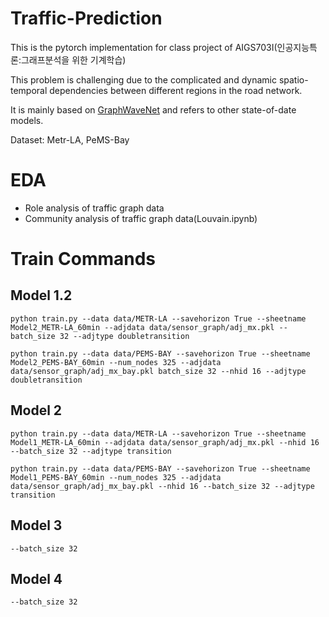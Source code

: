 Traffic-Prediction
=================

This is the pytorch implementation for class project of AIGS703I(인공지능특론:그래프분석을 위한 기계학습)

This problem is challenging due to the complicated and dynamic spatio-temporal dependencies between different regions in the road network.

It is mainly based on [GraphWaveNet](https://github.com/nnzhan/Graph-WaveNet) and refers to other state-of-date models.

Dataset: Metr-LA, PeMS-Bay

# EDA 

* Role analysis of traffic graph data
* Community analysis of traffic graph data(Louvain.ipynb)


# Train Commands

## Model 1.2
```
python train.py --data data/METR-LA --savehorizon True --sheetname Model2_METR-LA_60min --adjdata data/sensor_graph/adj_mx.pkl --batch_size 32 --adjtype doubletransition
```

```
python train.py --data data/PEMS-BAY --savehorizon True --sheetname Model2_PEMS-BAY_60min --num_nodes 325 --adjdata data/sensor_graph/adj_mx_bay.pkl batch_size 32 --nhid 16 --adjtype doubletransition
```


## Model 2
```
python train.py --data data/METR-LA --savehorizon True --sheetname Model1_METR-LA_60min --adjdata data/sensor_graph/adj_mx.pkl --nhid 16 --batch_size 32 --adjtype transition
```

```
python train.py --data data/PEMS-BAY --savehorizon True --sheetname Model1_PEMS-BAY_60min --num_nodes 325 --adjdata data/sensor_graph/adj_mx_bay.pkl --nhid 16 --batch_size 32 --adjtype transition
```

## Model 3 

`--batch_size 32`

## Model 4 

`--batch_size 32`


